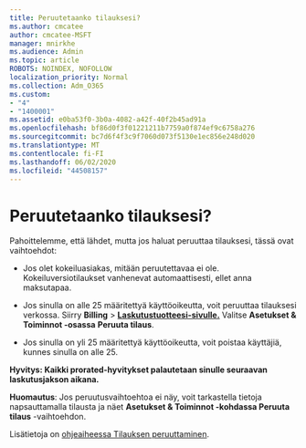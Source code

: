 ```yaml
---
title: Peruutetaanko tilauksesi?
ms.author: cmcatee
author: cmcatee-MSFT
manager: mnirkhe
ms.audience: Admin
ms.topic: article
ROBOTS: NOINDEX, NOFOLLOW
localization_priority: Normal
ms.collection: Adm_O365
ms.custom:
- "4"
- "1400001"
ms.assetid: e0ba53f0-3b0a-4082-a42f-40f2b45ad91a
ms.openlocfilehash: bf86d0f3f01221211b7759a0f874ef9c6758a276
ms.sourcegitcommit: bc7d6f4f3c9f7060d073f5130e1ec856e248d020
ms.translationtype: MT
ms.contentlocale: fi-FI
ms.lasthandoff: 06/02/2020
ms.locfileid: "44508157"
---
```

# <a name="canceling-your-subscription"></a>Peruutetaanko tilauksesi?

Pahoittelemme, että lähdet, mutta jos haluat peruuttaa tilauksesi, tässä ovat vaihtoehdot:
  
- Jos olet kokeiluasiakas, mitään peruutettavaa ei ole. Kokeiluversiotilaukset vanhenevat automaattisesti, ellet anna maksutapaa.

- Jos sinulla on alle 25 määritettyä käyttöoikeutta, voit peruuttaa tilauksesi verkossa. Siirry **Billing** \> **[Laskutustuotteesi-sivulle.](https://go.microsoft.com/fwlink/p/?linkid=842054)** Valitse **Asetukset & Toiminnot -osassa** **Peruuta tilaus**.

- Jos sinulla on yli 25 määritettyä käyttöoikeutta, voit poistaa käyttäjiä, kunnes sinulla on alle 25.
  
**Hyvitys: Kaikki prorated-hyvitykset palautetaan sinulle seuraavan laskutusjakson aikana.** 

**Huomautus**: Jos peruutusvaihtoehtoa ei näy, voit tarkastella tietoja napsauttamalla tilausta ja näet **Asetukset & Toiminnot -kohdassa Peruuta** **tilaus** -vaihtoehdon. 

Lisätietoja on [ohjeaiheessa Tilauksen peruuttaminen](https://docs.microsoft.com/microsoft-365/commerce/subscriptions/cancel-your-subscription).
